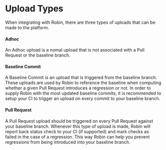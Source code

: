 # Upload Types

When integrating with Robin, there are three types of uploads that can be made to the platform.

#### Adhoc&#x20;

An Adhoc upload is a nomal upload that is not associated with a Pull Request or the baseline branch.

#### Baseline Commit

A Baseline Commit is an upload that is triggered from the baseline branch. These uploads are used by Robin to reference the baseline when computing whether a given Pull Request introduces a regression or not. In order to supply Robin with the most updated baseline commits, it is recommended to setup your CI to trigger an upload on every commit to your baseline branch.

#### Pull Request

A Pull Request upload should be triggered on every Pull Request against your baseline branch. Whenever this type of upload is made, Robin will report back status check to your CI (if supported) and mark checks as failed in the case of a regression. This way Robin can help you prevent regressions from being introduced into your baseline branch.
